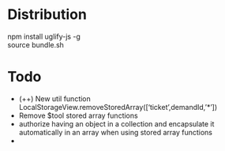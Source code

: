 
# Distribution

npm install uglify-js -g   
source bundle.sh

# Todo

- (++) New util function LocalStorageView.removeStoredArray([‘ticket’,demandId,’*’]) 
- Remove $tool stored array functions
- authorize having an object in a collection and encapsulate it automatically in an array when using stored array functions
- 

